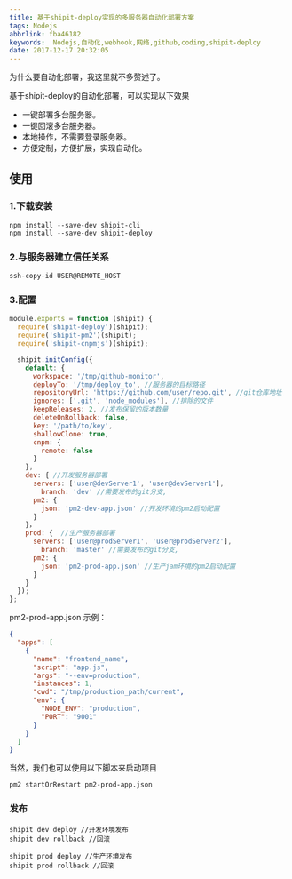 ```yaml
---
title: 基于shipit-deploy实现的多服务器自动化部署方案
tags: Nodejs
abbrlink: fba46182
keywords:  Nodejs,自动化,webhook,网络,github,coding,shipit-deploy
date: 2017-12-17 20:32:05
---
```


为什么要自动化部署，我这里就不多赘述了。

基于shipit-deploy的自动化部署，可以实现以下效果

* 一键部署多台服务器。
* 一键回滚多台服务器。
* 本地操作，不需要登录服务器。
* 方便定制，方便扩展，实现自动化。

## 使用

### 1.下载安装

```
npm install --save-dev shipit-cli
npm install --save-dev shipit-deploy
```

### 2.与服务器建立信任关系
```
ssh-copy-id USER@REMOTE_HOST
```

### 3.配置
```javascript
module.exports = function (shipit) {
  require('shipit-deploy')(shipit);
  require('shipit-pm2')(shipit);
  require('shipit-cnpmjs')(shipit);

  shipit.initConfig({
    default: {
      workspace: '/tmp/github-monitor',
      deployTo: '/tmp/deploy_to', //服务器的目标路径
      repositoryUrl: 'https://github.com/user/repo.git', //git仓库地址
      ignores: ['.git', 'node_modules'], //排除的文件
      keepReleases: 2, //发布保留的版本数量
      deleteOnRollback: false,
      key: '/path/to/key',
      shallowClone: true,
      cnpm: {
        remote: false
      }
    },
    dev: { //开发服务器部署
      servers: ['user@devServer1', 'user@devServer1'],
	    branch: 'dev' //需要发布的git分支,
      pm2: {
        json: 'pm2-dev-app.json' //开发环境的pm2启动配置
      }
    }，
    prod: {  //生产服务器部署
      servers: ['user@prodServer1', 'user@prodServer2'],
	    branch: 'master' //需要发布的git分支,
      pm2: {
        json: 'pm2-prod-app.json' //生产jam环境的pm2启动配置
      }
    }
  });
};
```

pm2-prod-app.json 示例：
``` json
{
  "apps": [
    {
      "name": "frontend_name", 
      "script": "app.js",
      "args": "--env=production",
      "instances": 1,
      "cwd": "/tmp/production_path/current",
      "env": {
        "NODE_ENV": "production",
        "PORT": "9001"
      }
    }
  ]
}
```

当然，我们也可以使用以下脚本来启动项目
```
pm2 startOrRestart pm2-prod-app.json
```

### 发布
```
shipit dev deploy //开发环境发布
shipit dev rollback //回滚

shipit prod deploy //生产环境发布
shipit prod rollback //回滚

```
